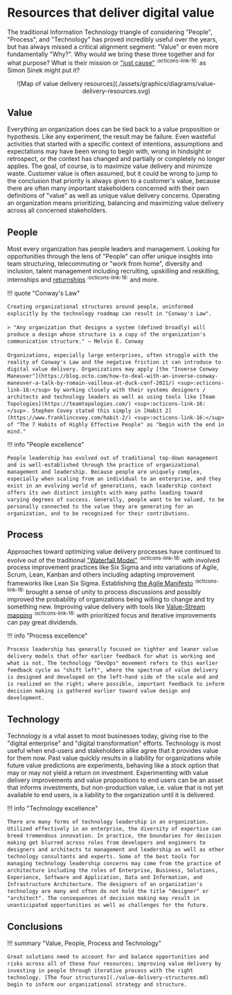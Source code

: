 # Resources that deliver digital value

The traditional Information Technology triangle of considering "People", "Process", and "Technology" has proved incredibly useful over the years, but has always missed a critical alignment segment: "Value" or even more fundamentally "Why?". Why would we bring these three together and for what purpose? What is their mission or ["just cause"](https://simonsinek.com/discover/great-leaders-organizations-advance-a-just-cause/) <sup>:octicons-link-16:</sup> as Simon Sinek might put it?

<div style="text-align: center" markdown="1">
![Map of value delivery resources](./assets/graphics/diagrams/value-delivery-resources.svg)
</div>

## Value

Everything an organization does can be tied back to a value proposition or hypothesis. Like any experiment, the result may be failure. Even wasteful activities that started with a specific context of intentions, assumptions and expectations may have been wrong to begin with, wrong in hindsight or retrospect, or the context has changed and partially or completely no longer applies. The goal, of course, is to maximize value delivery and minimize waste. Customer value is often assumed, but it could be wrong to jump to the conclusion that priority is always given to a customer's value, because there are often many important stakeholders concerned with their own definitions of "value" as well as unique value delivery concerns. Operating an organization means prioritizing, balancing and maximizing value delivery across all concerned stakeholders.

## People

Most every organization has people leaders and management. Looking for opportunities through the lens of "People" can offer unique insights into team structuring, telecommuting or "work from home", diversity and inclusion, talent management including recruiting, upskilling and reskilling, internships and [returnships](https://www.themuse.com/advice/what-is-a-returnship-hint-something-you-probably-want-to-check-out-if-youre-returning-to-the-workforce) <sup>:octicons-link-16:</sup> and more.

!!! quote "Conway's Law"

    Creating organizational structures around people, uninformed explicitly by the technology roadmap can result in "Conway's Law".

    > "Any organization that designs a system (defined broadly) will produce a design whose structure is a copy of the organization's communication structure." — Melvin E. Conway

    Organizations, especially large enterprises, often struggle with the reality of Conway's Law and the negative friction it can introduce to digital value delivery. Organizations may apply [the "Inverse Conway Maneuver"](https://blog.octo.com/how-to-deal-with-an-inverse-conway-maneuver-a-talk-by-romain-vailleux-at-duck-conf-2021/) <sup>:octicons-link-16:</sup> by working closely with their systems designers / architects and technology leaders as well as using tools like [Team Topologies](https://teamtopologies.com/) <sup>:octicons-link-16:</sup>. Stephen Covey stated this simply in [Habit 2](https://www.franklincovey.com/habit-2/) <sup>:octicons-link-16:</sup> of "The 7 Habits of Highly Effective People" as "begin with the end in mind."

!!! info "People excellence"

    People leadership has evolved out of traditional top-down management and is well-established through the practice of organizational management and leadership. Because people are uniquely complex, especially when scaling from an individual to an enterprise, and they exist in an evolving world of generations, each leadership context offers its own distinct insights with many paths leading toward varying degrees of success. Generally, people want to be valued, to be personally connected to the value they are generating for an organization, and to be recognized for their contributions.

## Process

Approaches toward optimizing value delivery processes have continued to evolve out of the traditional ["Waterfall Model"](https://en.wikipedia.org/wiki/Waterfall_model) <sup>:octicons-link-16:</sup> with involved process improvement practices like Six Sigma and into variations of Agile, Scrum, Lean, Kanban and others including adapting improvement frameworks like Lean Six Sigma. Establishing [the Agile Manifesto](https://agilemanifesto.org/) <sup>:octicons-link-16:</sup> brought a sense of unity to process discussions and possibly improved the probability of organizations being willing to change and try something new. Improving value delivery with tools like [Value-Stream mapping](https://en.wikipedia.org/wiki/Value-stream_mapping) <sup>:octicons-link-16:</sup> with prioritized focus and iterative improvements can pay great dividends.

!!! info "Process excellence"

    Process leadership has generally focused on tighter and leaner value delivery models that offer earlier feedback for what is working and what is not. The technology "DevOps" movement refers to this earlier feedback cycle as "shift left", where the spectrum of value delivery is designed and developed on the left-hand side of the scale and and is realized on the right; where possible, important feedback to inform decision making is gathered earlier toward value design and development.

## Technology

Technology is a vital asset to most businesses today, giving rise to the "digital enterprise" and "digital transformation" efforts. Technology is most useful when end-users and stakeholders alike agree that it provides value for them now. Past value quickly results in a liability for organizations while future value predictions are experiments, behaving like a stock option that may or may not yield a return on investment. Experimenting with value delivery improvements and value propositions to end users can be an asset that informs investments, but non-production value, i.e. value that is not yet available to end users, is a liability to the organization until it is delivered.

!!! info "Technology excellence"

    There are many forms of technology leadership in an organization. Utilized effectively in an enterprise, the diversity of expertise can breed tremendous innovation. In practice, the boundaries for decision making get blurred across roles from developers and engineers to designers and architects to management and leadership as well as other technology consultants and experts. Some of the best tools for managing technology leadership concerns may come from the practice of architecture including the roles of Enterprise, Business, Solutions, Experience, Software and Application, Data and Information, and Infrastructure Architecture. The designers of an organization's technology are many and often do not hold the title "designer" or "architect". The consequences of decision making may result in unanticipated opportunities as well as challenges for the future.

## Conclusions

!!! summary "Value, People, Process and Technology"

    Great solutions need to account for and balance opportunities and risks across all of these four resources; improving value delivery by investing in people through iterative process with the right technology. [The four structures](./value-delivery-structures.md) begin to inform our organizational strategy and structure.
